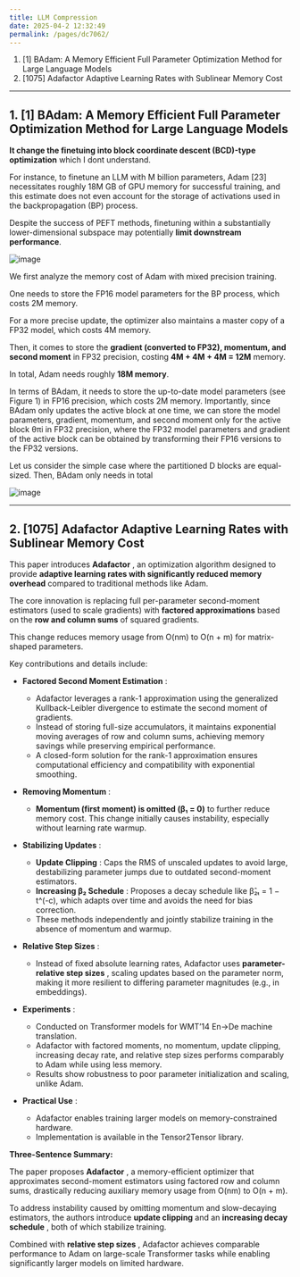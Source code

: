 ```yaml
---
title: LLM Compression
date: 2025-04-2 12:32:49
permalink: /pages/dc7062/
---
```


1. [1] BAdam: A Memory Efficient Full Parameter Optimization Method for Large Language Models
2. [1075] Adafactor Adaptive Learning Rates with Sublinear Memory Cost

---

## 1. [1] BAdam: A Memory Efficient Full Parameter Optimization Method for Large Language Models

**It change the finetuing into block coordinate descent (BCD)-type optimization** which I dont understand.
 
For instance, to finetune an LLM with M billion parameters, Adam [23] necessitates roughly 18M GB of GPU memory for successful training, and
this estimate does not even account for the storage of activations used in the backpropagation (BP) process.

Despite the success of PEFT methods, finetuning within a substantially lower-dimensional subspace may potentially **limit downstream performance**.

![image](https://github.com/user-attachments/assets/8def8b42-d493-4358-80bc-515746a2cc17)


We first analyze the memory cost of Adam with mixed precision training.

One needs to store the FP16 model parameters for the BP process, which costs 2M memory.

For a more precise update, the optimizer also maintains a master copy of a FP32 model, which costs 4M memory.

Then, it comes to store the **gradient (converted to FP32), momentum, and second moment** in FP32 precision, costing **4M + 4M + 4M = 12M** memory.

In total, Adam needs roughly **18M memory**. 

In terms of BAdam, it needs to store the up-to-date model parameters (see Figure 1) in FP16 precision, which costs 2M memory. Importantly, since BAdam only updates the active block at one time, we
can store the model parameters, gradient, momentum, and second moment only for the active block θπi in FP32 precision, where the FP32 model parameters and gradient of the active block can be
obtained by transforming their FP16 versions to the FP32 versions.

Let us consider the simple case where the partitioned D blocks are equal-sized. Then, BAdam only needs in total 

![image](https://github.com/user-attachments/assets/f0ee0fbd-cf93-4b2b-a1b0-f7df945d5d16)

---

## 2. [1075] Adafactor Adaptive Learning Rates with Sublinear Memory Cost

This paper introduces **Adafactor** , an optimization algorithm designed to provide **adaptive learning rates with significantly reduced memory overhead**  compared to traditional methods like Adam.

The core innovation is replacing full per-parameter second-moment estimators (used to scale gradients) with **factored approximations**  based on the **row and column sums**  of squared gradients.

This change reduces memory usage from O(nm) to O(n + m) for matrix-shaped parameters.

Key contributions and details include:

- **Factored Second Moment Estimation** :
 
  - Adafactor leverages a rank-1 approximation using the generalized Kullback-Leibler divergence to estimate the second moment of gradients.
  - Instead of storing full-size accumulators, it maintains exponential moving averages of row and column sums, achieving memory savings while preserving empirical performance.
  - A closed-form solution for the rank-1 approximation ensures computational efficiency and compatibility with exponential smoothing.
 
- **Removing Momentum** :
  - **Momentum (first moment) is omitted (β₁ = 0)** to further reduce memory cost. This change initially causes instability, especially without learning rate warmup.
- **Stabilizing Updates** :
  - **Update Clipping** : Caps the RMS of unscaled updates to avoid large, destabilizing parameter jumps due to outdated second-moment estimators.
  - **Increasing β₂ Schedule** : Proposes a decay schedule like β̂₂ₜ = 1 − t^(-c), which adapts over time and avoids the need for bias correction.
  - These methods independently and jointly stabilize training in the absence of momentum and warmup.
- **Relative Step Sizes** :
  - Instead of fixed absolute learning rates, Adafactor uses **parameter-relative step sizes** , scaling updates based on the parameter norm, making it more resilient to differing parameter magnitudes (e.g., in embeddings).
- **Experiments** :
  - Conducted on Transformer models for WMT’14 En→De machine translation.
  - Adafactor with factored moments, no momentum, update clipping, increasing decay rate, and relative step sizes performs comparably to Adam while using less memory.
  - Results show robustness to poor parameter initialization and scaling, unlike Adam.
- **Practical Use** :
  - Adafactor enables training larger models on memory-constrained hardware.
  - Implementation is available in the Tensor2Tensor library.

**Three-Sentence Summary:**

The paper proposes **Adafactor** , a memory-efficient optimizer that approximates second-moment estimators using factored row and column sums, drastically reducing auxiliary memory usage from O(nm) to O(n + m).

To address instability caused by omitting momentum and slow-decaying estimators, the authors introduce **update clipping**  and an **increasing decay schedule** , both of which stabilize training.

Combined with **relative step sizes** , Adafactor achieves comparable performance to Adam on large-scale Transformer tasks while enabling significantly larger models on limited hardware.
